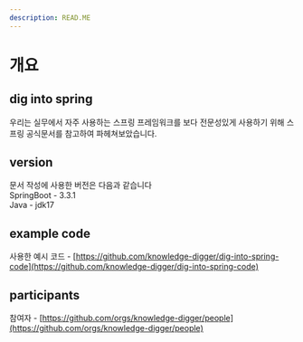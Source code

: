 ```yaml
---
description: READ.ME
---
```


# 개요

## dig into spring

우리는 실무에서 자주 사용하는 스프링 프레임워크를 보다 전문성있게 사용하기 위해 스프링 공식문서를  참고하여 파헤쳐보았습니다.

## version

문서 작성에 사용한 버전은 다음과 같습니다\
SpringBoot - 3.3.1\
Java - jdk17

## example code

사용한 예시 코드 - [https://github.com/knowledge-digger/dig-into-spring-code](https://github.com/knowledge-digger/dig-into-spring-code)

## participants

참여자 - [https://github.com/orgs/knowledge-digger/people](https://github.com/orgs/knowledge-digger/people)
